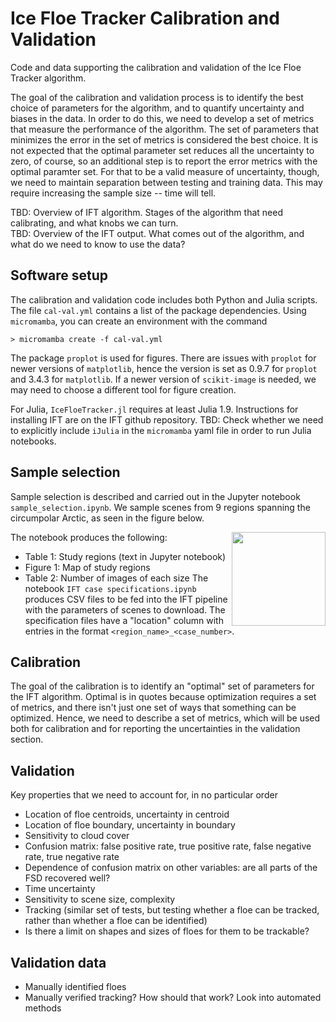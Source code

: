# Ice Floe Tracker Calibration and Validation
Code and data supporting the calibration and validation of the Ice Floe Tracker algorithm. 

The goal of the calibration and validation process is to identify the best choice of parameters for the algorithm, and to quantify uncertainty and biases in the data. In order to do this, we need to develop a set of metrics that measure the performance of the algorithm. The set of parameters that minimizes the error in the set of metrics is considered the best choice. It is not expected that the optimal parameter set reduces all the uncertainty to zero, of course, so an additional step is to report the error metrics with the optimal paramter set. For that to be a valid measure of uncertainty, though, we need to maintain separation between testing and training data. This may require increasing the sample size -- time will tell.

TBD: Overview of IFT algorithm. Stages of the algorithm that need calibrating, and what knobs we can turn.  
TBD: Overview of the IFT output. What comes out of the algorithm, and what do we need to know to use the data?

## Software setup
The calibration and validation code includes both Python and Julia scripts. The file `cal-val.yml` contains a list of the package dependencies. Using `micromamba`, you can create an environment with the command 

```> micromamba create -f cal-val.yml```

The package `proplot` is used for figures. There are issues with `proplot` for newer versions of `matplotlib`, hence the version is set as 0.9.7 for `proplot` and 3.4.3 for `matplotlib`. If a newer version of `scikit-image` is needed, we may need to choose a different tool for figure creation.

For Julia, `IceFloeTracker.jl` requires at least Julia 1.9. Instructions for installing IFT are on the IFT github repository.
TBD: Check whether we need to explicitly include `iJulia` in the `micromamba` yaml file in order to run Julia notebooks.

## Sample selection
Sample selection is described and carried out in the Jupyter notebook `sample_selection.ipynb`. We sample scenes from 9 regions spanning the circumpolar Arctic, as seen in the figure below.
<!-- ![North polar stereographic map of the Arctic showing the 9 study regions. Regions are marked with color and pattern-coded boxes.](/figures/fig01_region_map.png?raw=true "Map of the sample locations") -->
<img align="right" src="/figures/fig01_region_map.png" width="150">

The notebook produces the following:
* Table 1: Study regions (text in Jupyter notebook)
* Figure 1: Map of study regions
* Table 2: Number of images of each size
The notebook `IFT case specifications.ipynb` produces CSV files to be fed into the IFT pipeline with the parameters of scenes to download. The specification files have a "location" column with entries in the format `<region_name>_<case_number>`.




## Calibration
The goal of the calibration is to identify an "optimal" set of parameters for the IFT algorithm. Optimal is in quotes because optimization requires a set of metrics, and there isn't just one set of ways that something can be optimized. Hence, we need to describe a set of metrics, which will be used both for calibration and for reporting the uncertainties in the validation section.

## Validation
Key properties that we need to account for, in no particular order
- Location of floe centroids, uncertainty in centroid
- Location of floe boundary, uncertainty in boundary
- Sensitivity to cloud cover
- Confusion matrix: false positive rate, true positive rate, false negative rate, true negative rate
- Dependence of confusion matrix on other variables: are all parts of the FSD recovered well?
- Time uncertainty
- Sensitivity to scene size, complexity
- Tracking (similar set of tests, but testing whether a floe can be tracked, rather than whether a floe can be identified)
- Is there a limit on shapes and sizes of floes for them to be trackable?



## Validation data
- Manually identified floes
- Manually verified tracking? How should that work? Look into automated methods 



